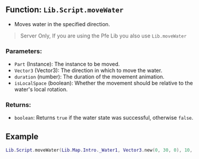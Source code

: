 ## Function: `Lib.Script.moveWater`
- Moves water in the specified direction.
> Server Only, If you are using the Pfe Lib you also use ``Lib.moveWater``
### Parameters:

- `Part` (Instance): The instance to be moved.
- `Vector3` (Vector3): The direction in which to move the water.
- `duration` (number): The duration of the movement animation.
- `isLocalSpace` (boolean): Whether the movement should be relative to the water's local rotation.

### Returns:

- `boolean`: Returns `true` if the water state was successful, otherwise `false`.

## Example
```lua
Lib.Script.moveWater(Lib.Map.Intro._Water1, Vector3.new(0, 30, 0), 10, true)
```